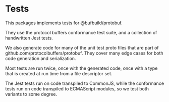 # Tests

This packages implements tests for @bufbuild/protobuf. 

They use the protocol buffers conformance test suite, and a collection of 
handwritten Jest tests.

We also generate code for many of the unit test proto files that are part of 
github.com/protocolbuffers/protobuf. They cover many edge cases for both code 
generation and serialization.

Most tests are run twice, once with the generated code, once with a type that 
is created at run time from a file descriptor set.

The Jest tests run on code transpiled to CommonJS, while the conformance tests 
run on code transpiled to ECMAScript modules, so we test both variants to some 
degree.